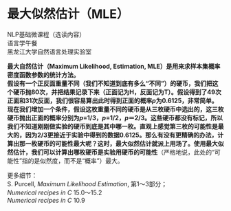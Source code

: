 最大似然估计（MLE）
===
NLP基础微课程（选读内容）  
语言学午餐  
黑龙江大学自然语言处理实验室  

**最大自然估计（Maximum Likelihood, Estimation, MLE）**是用来求样本集概率密度函数参数的统计方法。  
假设有一个正反面重量不同（我们不知道到底有多么“不同”）的硬币，我们把这个硬币抛80次，并把结果记录下来（正面记为H，反面记为T）。假设得到了49次正面和31次反面，我们很容易算出此时得到正面的概率*p*为0.6125，非常简单。  
现在我们增加一个条件，假设这枚重量不同的硬币是从三枚硬币中选出的，这三枚硬币抛出正面的概率分别为*p*=1/3，*p*=1/2，*p*＝2/3。这些硬币都没有标记，所以我们不知道刚刚做实验的硬币到底是其中哪一枚。直观上感觉第三枚的可能性是最大的，因为2/3更接近于实验中得到的数据0.6125。那么有没有更精确的办法，计算出那一枚硬币的可能性最大呢？这时，最大似然估计就派上用场了。使用最大似然估计，我们可以计算出哪枚硬币是实验用硬币的**可能性**（严格地说，此处的“可能性”指的是似然度，而不是“概率”）最大。  

更多细节：  
S. Purcell, *Maximum Likelihood Estimation*, 第1～3部分；  
*Numerical recipes in C* 15.0～15.2  
*Numerical recipes in C* 10.9  